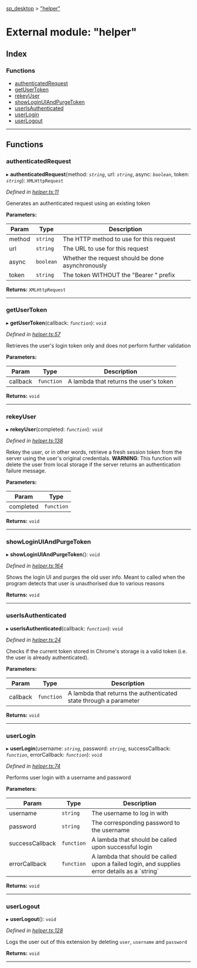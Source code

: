 [sp_desktop](../README.md) > ["helper"](../modules/_helper_.md)

# External module: "helper"

## Index

### Functions

* [authenticatedRequest](_helper_.md#authenticatedrequest)
* [getUserToken](_helper_.md#getusertoken)
* [rekeyUser](_helper_.md#rekeyuser)
* [showLoginUIAndPurgeToken](_helper_.md#showloginuiandpurgetoken)
* [userIsAuthenticated](_helper_.md#userisauthenticated)
* [userLogin](_helper_.md#userlogin)
* [userLogout](_helper_.md#userlogout)

---

## Functions

<a id="authenticatedrequest"></a>

###  authenticatedRequest

▸ **authenticatedRequest**(method: *`string`*, url: *`string`*, async: *`boolean`*, token: *`string`*): `XMLHttpRequest`

*Defined in [helper.ts:11](https://github.com/d3lta-v/SP_Desktop/blob/a479f72/src/helper.ts#L11)*

Generates an authenticated request using an existing token

**Parameters:**

| Param | Type | Description |
| ------ | ------ | ------ |
| method | `string` |  The HTTP method to use for this request |
| url | `string` |  The URL to use for this request |
| async | `boolean` |  Whether the request should be done asynchronously |
| token | `string` |  The token WITHOUT the "Bearer " prefix |

**Returns:** `XMLHttpRequest`

___
<a id="getusertoken"></a>

###  getUserToken

▸ **getUserToken**(callback: *`function`*): `void`

*Defined in [helper.ts:57](https://github.com/d3lta-v/SP_Desktop/blob/a479f72/src/helper.ts#L57)*

Retrieves the user's login token only and does not perform further validation

**Parameters:**

| Param | Type | Description |
| ------ | ------ | ------ |
| callback | `function` |  A lambda that returns the user's token |

**Returns:** `void`

___
<a id="rekeyuser"></a>

###  rekeyUser

▸ **rekeyUser**(completed: *`function`*): `void`

*Defined in [helper.ts:138](https://github.com/d3lta-v/SP_Desktop/blob/a479f72/src/helper.ts#L138)*

Rekey the user, or in other words, retrieve a fresh session token from the server using the user's original credentials. **WARNING**: This function will delete the user from local storage if the server returns an authentication failure message.

**Parameters:**

| Param | Type |
| ------ | ------ |
| completed | `function` |

**Returns:** `void`

___
<a id="showloginuiandpurgetoken"></a>

###  showLoginUIAndPurgeToken

▸ **showLoginUIAndPurgeToken**(): `void`

*Defined in [helper.ts:164](https://github.com/d3lta-v/SP_Desktop/blob/a479f72/src/helper.ts#L164)*

Shows the login UI and purges the old user info. Meant to called when the program detects that user is unauthorised due to various reasons

**Returns:** `void`

___
<a id="userisauthenticated"></a>

###  userIsAuthenticated

▸ **userIsAuthenticated**(callback: *`function`*): `void`

*Defined in [helper.ts:24](https://github.com/d3lta-v/SP_Desktop/blob/a479f72/src/helper.ts#L24)*

Checks if the current token stored in Chrome's storage is a valid token (i.e. the user is already authenticated).

**Parameters:**

| Param | Type | Description |
| ------ | ------ | ------ |
| callback | `function` |  A lambda that returns the authenticated state through a parameter |

**Returns:** `void`

___
<a id="userlogin"></a>

###  userLogin

▸ **userLogin**(username: *`string`*, password: *`string`*, successCallback: *`function`*, errorCallback: *`function`*): `void`

*Defined in [helper.ts:74](https://github.com/d3lta-v/SP_Desktop/blob/a479f72/src/helper.ts#L74)*

Performs user login with a username and password

**Parameters:**

| Param | Type | Description |
| ------ | ------ | ------ |
| username | `string` |  The username to log in with |
| password | `string` |  The corresponding password to the username |
| successCallback | `function` |  A lambda that should be called upon successful login |
| errorCallback | `function` |  A lambda that should be called upon a failed login, and supplies error details as a \`string\` |

**Returns:** `void`

___
<a id="userlogout"></a>

###  userLogout

▸ **userLogout**(): `void`

*Defined in [helper.ts:128](https://github.com/d3lta-v/SP_Desktop/blob/a479f72/src/helper.ts#L128)*

Logs the user out of this extension by deleting `user`, `username` and `password`

**Returns:** `void`

___

